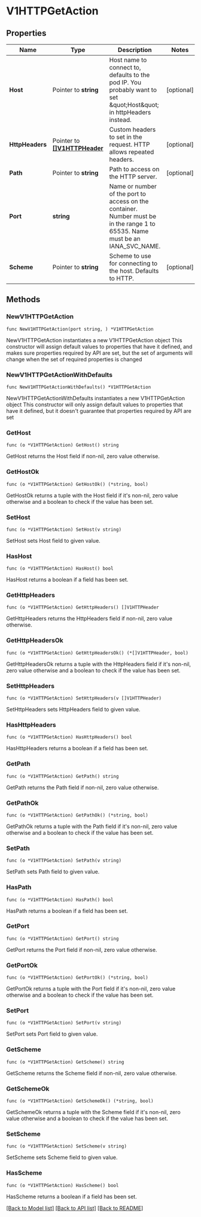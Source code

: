 # V1HTTPGetAction

## Properties

Name | Type | Description | Notes
------------ | ------------- | ------------- | -------------
**Host** | Pointer to **string** | Host name to connect to, defaults to the pod IP. You probably want to set \&quot;Host\&quot; in httpHeaders instead. | [optional] 
**HttpHeaders** | Pointer to [**[]V1HTTPHeader**](V1HTTPHeader.md) | Custom headers to set in the request. HTTP allows repeated headers. | [optional] 
**Path** | Pointer to **string** | Path to access on the HTTP server. | [optional] 
**Port** | **string** | Name or number of the port to access on the container. Number must be in the range 1 to 65535. Name must be an IANA_SVC_NAME. | 
**Scheme** | Pointer to **string** | Scheme to use for connecting to the host. Defaults to HTTP. | [optional] 

## Methods

### NewV1HTTPGetAction

`func NewV1HTTPGetAction(port string, ) *V1HTTPGetAction`

NewV1HTTPGetAction instantiates a new V1HTTPGetAction object
This constructor will assign default values to properties that have it defined,
and makes sure properties required by API are set, but the set of arguments
will change when the set of required properties is changed

### NewV1HTTPGetActionWithDefaults

`func NewV1HTTPGetActionWithDefaults() *V1HTTPGetAction`

NewV1HTTPGetActionWithDefaults instantiates a new V1HTTPGetAction object
This constructor will only assign default values to properties that have it defined,
but it doesn't guarantee that properties required by API are set

### GetHost

`func (o *V1HTTPGetAction) GetHost() string`

GetHost returns the Host field if non-nil, zero value otherwise.

### GetHostOk

`func (o *V1HTTPGetAction) GetHostOk() (*string, bool)`

GetHostOk returns a tuple with the Host field if it's non-nil, zero value otherwise
and a boolean to check if the value has been set.

### SetHost

`func (o *V1HTTPGetAction) SetHost(v string)`

SetHost sets Host field to given value.

### HasHost

`func (o *V1HTTPGetAction) HasHost() bool`

HasHost returns a boolean if a field has been set.

### GetHttpHeaders

`func (o *V1HTTPGetAction) GetHttpHeaders() []V1HTTPHeader`

GetHttpHeaders returns the HttpHeaders field if non-nil, zero value otherwise.

### GetHttpHeadersOk

`func (o *V1HTTPGetAction) GetHttpHeadersOk() (*[]V1HTTPHeader, bool)`

GetHttpHeadersOk returns a tuple with the HttpHeaders field if it's non-nil, zero value otherwise
and a boolean to check if the value has been set.

### SetHttpHeaders

`func (o *V1HTTPGetAction) SetHttpHeaders(v []V1HTTPHeader)`

SetHttpHeaders sets HttpHeaders field to given value.

### HasHttpHeaders

`func (o *V1HTTPGetAction) HasHttpHeaders() bool`

HasHttpHeaders returns a boolean if a field has been set.

### GetPath

`func (o *V1HTTPGetAction) GetPath() string`

GetPath returns the Path field if non-nil, zero value otherwise.

### GetPathOk

`func (o *V1HTTPGetAction) GetPathOk() (*string, bool)`

GetPathOk returns a tuple with the Path field if it's non-nil, zero value otherwise
and a boolean to check if the value has been set.

### SetPath

`func (o *V1HTTPGetAction) SetPath(v string)`

SetPath sets Path field to given value.

### HasPath

`func (o *V1HTTPGetAction) HasPath() bool`

HasPath returns a boolean if a field has been set.

### GetPort

`func (o *V1HTTPGetAction) GetPort() string`

GetPort returns the Port field if non-nil, zero value otherwise.

### GetPortOk

`func (o *V1HTTPGetAction) GetPortOk() (*string, bool)`

GetPortOk returns a tuple with the Port field if it's non-nil, zero value otherwise
and a boolean to check if the value has been set.

### SetPort

`func (o *V1HTTPGetAction) SetPort(v string)`

SetPort sets Port field to given value.


### GetScheme

`func (o *V1HTTPGetAction) GetScheme() string`

GetScheme returns the Scheme field if non-nil, zero value otherwise.

### GetSchemeOk

`func (o *V1HTTPGetAction) GetSchemeOk() (*string, bool)`

GetSchemeOk returns a tuple with the Scheme field if it's non-nil, zero value otherwise
and a boolean to check if the value has been set.

### SetScheme

`func (o *V1HTTPGetAction) SetScheme(v string)`

SetScheme sets Scheme field to given value.

### HasScheme

`func (o *V1HTTPGetAction) HasScheme() bool`

HasScheme returns a boolean if a field has been set.


[[Back to Model list]](../README.md#documentation-for-models) [[Back to API list]](../README.md#documentation-for-api-endpoints) [[Back to README]](../README.md)


